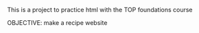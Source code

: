 This is a project to practice html with the TOP foundations course

OBJECTIVE: make a recipe website
